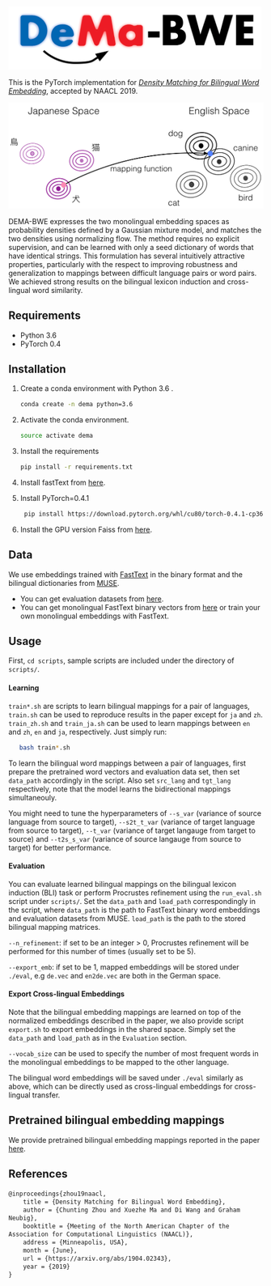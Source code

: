 <img src="./images/demabwe.png" width="500"/>

This is the PyTorch implementation for [_Density Matching for Bilingual Word Embedding_](https://arxiv.org/pdf/1904.02343.pdf), 
accepted by NAACL 2019.

<p align="center">
 <img src="images/paper-diagram.png" width="700"/>
</p>

DEMA-BWE expresses the two monolingual embedding spaces as probability densities defined by a Gaussian mixture model, and matches the two densities using normalizing flow. 
The method requires no explicit supervision, and can be learned with only a seed dictionary of words that have identical strings.
This formulation has several intuitively attractive properties, 
particularly with the respect to improving robustness and generalization to mappings between difficult language pairs or word pairs.
We achieved strong results on the bilingual lexicon induction and cross-lingual word similarity.

## Requirements

* Python 3.6
* PyTorch 0.4

## Installation

1. Create a conda environment with Python 3.6 .
   ```bash
   conda create -n dema python=3.6
   ```
   
2. Activate the conda environment.
   ```bash
   source activate dema
   ```
   
3. Install the requirements
   ```bash
   pip install -r requirements.txt
   ```

4. Install fastText from [here](https://github.com/facebookresearch/fastText/tree/master/python#building-fasttext).

5. Install PyTorch=0.4.1
   ```bash
    pip install https://download.pytorch.org/whl/cu80/torch-0.4.1-cp36-cp36m-linux_x86_64.whl
    ```
    
6. Install the GPU version Faiss from [here](https://github.com/facebookresearch/faiss/blob/master/INSTALL.md).

## Data
We use embeddings trained with [FastText](https://fasttext.cc/) in the binary format 
and the bilingual dictionaries from [MUSE](https://github.com/facebookresearch/MUSE).
 
- You can get evaluation datasets from [here](https://github.com/facebookresearch/MUSE#get-evaluation-datasets).
- You can get monolingual FastText binary vectors from [here](https://fasttext.cc/docs/en/crawl-vectors.html#models) or train your own monolingual embeddings with FastText.

## Usage
First, `cd scripts`, sample scripts are included under the directory of `scripts/`.
#### Learning 
`train*.sh` are scripts to learn bilingual mappings for a pair of languages, 
`train.sh` can be used to reproduce results in the paper except for `ja` and `zh`. 
`train_zh.sh` and `train_ja.sh` can be used to learn mappings between `en` and `zh`, `en` and `ja`, respectively. 
Just simply run:
```bash
   bash train*.sh
```

To learn the bilingual word mappings between a pair of languages, 
first prepare the pretrained word vectors and evaluation data set, 
then set `data_path` accordingly in the script.
Also set `src_lang` and `tgt_lang` respectively, note that the model learns the bidirectional mappings simultaneouly. 

You might need to tune the hyperparameters of 
`--s_var` (variance of source language from source to target),
`--s2t_t_var` (variance of target language from source to target), 
`--t_var` (variance of target langauge from target to source) and
`--t2s_s_var` (variance of source langauge from source to target) 
for better performance.

#### Evaluation
You can evaluate learned bilingual mappings on the bilingual lexicon induction (BLI) task 
or perform Procrustes refinement 
using the `run_eval.sh` script under `scripts/`.
Set the `data_path` and `load_path` correspondingly in the script, where `data_path` 
is the path to FastText binary word embeddings and evaluation datasets from MUSE.
`load_path` is the path to the stored bilingual mapping matrices.

`--n_refinement`: if set to be an integer > 0, Procrustes refinement will be performed for this number of times (usually set to be 5).

`--export_emb`: if set to be 1, mapped embeddings will be stored under `./eval`, e.g `de.vec` and `en2de.vec` are both in the German space.

#### Export Cross-lingual Embeddings
Note that the bilingual embedding mappings are learned on top of the normalized embeddings described in the paper, 
we also provide script `export.sh` to export embeddings in the shared space.
Simply set the `data_path` and `load_path` as in the `Evaluation` section.

`--vocab_size` can be used to specify the number of most frequent words in the monolingual embeddings to be mapped to the other language.

The bilingual word embeddings will be saved under `./eval` similarly as above, which can be directly used as cross-lingual embeddings for cross-lingual transfer.
## Pretrained bilingual embedding mappings
We provide pretrained bilingual embedding mappings reported in the paper [here](https://github.com/violet-zct/DeMa-BWE/releases/tag/v1).

## References
```
@inproceedings{zhou19naacl,
    title = {Density Matching for Bilingual Word Embedding},
    author = {Chunting Zhou and Xuezhe Ma and Di Wang and Graham Neubig},
    booktitle = {Meeting of the North American Chapter of the Association for Computational Linguistics (NAACL)},
    address = {Minneapolis, USA},
    month = {June},
    url = {https://arxiv.org/abs/1904.02343},
    year = {2019}
}
```
